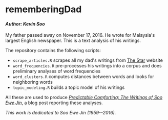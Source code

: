 # rememberingDad
#### *Author: Kevin Soo*

My father passed away on November 17, 2016. He wrote for Malaysia's largest English newspaper. This is a text analysis of his writings.

The repository contains the following scripts:
* `scrape_articles.R` scrapes all my dad's writings from [The Star](http://www.thestar.com.my/authors/?q=%22Soo+Ewe+Jin%22) website
* `word_frequencies.R` pre-processes his writings into a corpus and does preliminary analyses of word frequencies
* `word_clusters.R` computes distances between words and looks for neighboring words
* `topic_modeling.R` builds a topic model of his writings

All these are used to produce [*Predictable Comforting: The Writings of Soo Ewe Jin*](http://kevinsoo.github.io/kevinswx/BetweenTwoWaves/PredictablyComforting.html), a blog post reporting these analyses.

*This work is dedicated to Soo Ewe Jin (1959--2016).*
